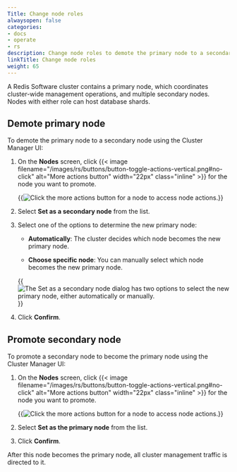 ```yaml
---
Title: Change node roles
alwaysopen: false
categories:
- docs
- operate
- rs
description: Change node roles to demote the primary node to a secondary node or promote a secondary node to become the primary node.
linkTitle: Change node roles
weight: 65
---
```


A Redis Software cluster contains a primary node, which coordinates cluster-wide management operations, and multiple secondary nodes. Nodes with either role can host database shards.

## Demote primary node

To demote the primary node to a secondary node using the Cluster Manager UI:

1. On the **Nodes** screen, click {{< image filename="/images/rs/buttons/button-toggle-actions-vertical.png#no-click" alt="More actions button" width="22px" class="inline" >}} for the node you want to promote.

    {{<image filename="images/rs/screenshots/nodes/primary-node-more-actions.png" alt="Click the more actions button for a node to access node actions.">}}

1. Select **Set as a secondary node** from the list.

1. Select one of the options to determine the new primary node:

    - **Automatically**: The cluster decides which node becomes the new primary node.

    - **Choose specific node**: You can manually select which node becomes the new primary node.

    {{<image filename="images/rs/screenshots/nodes/primary-node-set-as-secondary-dialog.png" alt="The Set as a secondary node dialog has two options to select the new primary node, either automatically or manually.">}}

1. Click **Confirm**.

## Promote secondary node

To promote a secondary node to become the primary node using the Cluster Manager UI:

1. On the **Nodes** screen, click {{< image filename="/images/rs/buttons/button-toggle-actions-vertical.png#no-click" alt="More actions button" width="22px" class="inline" >}} for the node you want to promote.

    {{<image filename="images/rs/screenshots/nodes/secondary-nodes-more-actions.png" alt="Click the more actions button for a node to access node actions.">}}

1. Select **Set as the primary node** from the list.

1. Click **Confirm**.

After this node becomes the primary node, all cluster management traffic is directed to it.
